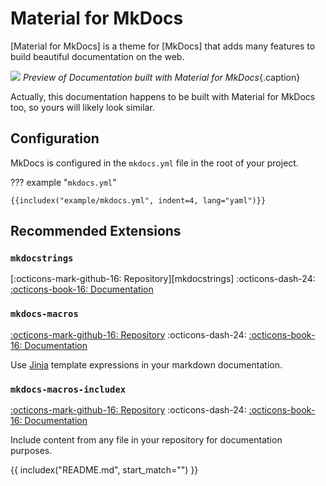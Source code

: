 # Material for MkDocs

[Material for MkDocs] is a theme for [MkDocs] that adds many features to build beautiful documentation on the web.

![](https://cln.sh/NXcyx9Ws+)
*Preview of Documentation built with Material for MkDocs*{.caption}

Actually, this documentation happens to be built with Material for MkDocs too, so yours will likely look similar.

## Configuration

MkDocs is configured in the `mkdocs.yml` file in the root of your project.

??? example "`mkdocs.yml`"

    {{includex("example/mkdocs.yml", indent=4, lang="yaml")}}

## Recommended Extensions

### `mkdocstrings`

[:octicons-mark-github-16: Repository][mkdocstrings] :octicons-dash-24: [:octicons-book-16: Documentation][mkdocstrings-docs]

### `mkdocs-macros`

[:octicons-mark-github-16: Repository][mkdocs-macros-github] :octicons-dash-24: [:octicons-book-16: Documentation][mkdocs-macros-docs]

Use [Jinja][] template expressions in your markdown documentation.

[jinja]: https://jinja.palletsprojects.com/templates/

### `mkdocs-macros-includex`

[:octicons-mark-github-16: Repository][includex-github] :octicons-dash-24: [:octicons-book-16: Documentation][includex-docs]

Include content from any file in your repository for documentation purposes.

[includex-github]: https://github.com/jannismain/mkdocs-macros-includex
[includex-docs]: https://jannismain.github.io/mkdocs-macros-includex
[mkdocs-macros-includex]: https://pypi.org/project/mkdocs-macros-includex/
[mkdocs-macros-github]: https://github.com/fralau/mkdocs_macros_plugin
[mkdocs-macros-docs]: https://mkdocs-macros-plugin.readthedocs.io/
[mkdocstrings-docs]: https://mkdocstrings.github.io/

{{ includex("README.md", start_match="<!-- refs -->") }}
